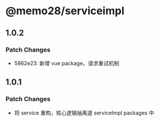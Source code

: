 # @memo28/serviceimpl

## 1.0.2

### Patch Changes

- 5862e23: 新增 vue package，请求重试机制

## 1.0.1

### Patch Changes

- 将 service 重构，核心逻辑抽离道 serviceImpl packages 中
